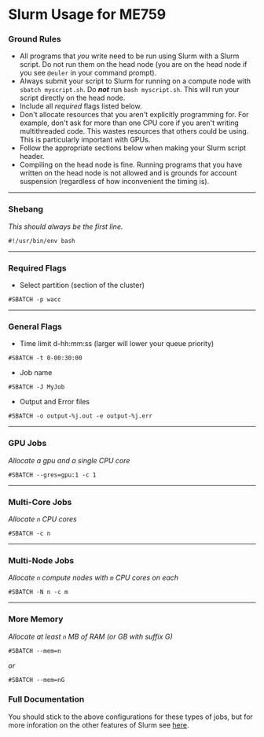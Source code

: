 # Slurm Usage for ME759

### Ground Rules
* All programs that _you_ write need to be run using Slurm with a Slurm script. Do not run them on the head node (you are on the head node if you see `@euler` in your command prompt).
* Always submit your script to Slurm for running on a compute node with `sbatch myscript.sh`. Do **_not_** run `bash myscript.sh`. This will run your script directly on the head node.
* Include all _required_ flags listed below.
* Don't allocate resources that you aren't explicitly programming for. For example, don't ask for more than one CPU core if you aren't writing multithreaded code. This wastes resources that others could be using. This is particularly important with GPUs.
* Follow the appropriate sections below when making your Slurm script header.
* Compiling on the head node is fine. Running programs that you have written on the head node is not allowed and is grounds for account suspension (regardless of how inconvenient the timing is).
---
### Shebang
*This should always be the first line.*
```
#!/usr/bin/env bash
```
---
### Required Flags
* Select partition (section of the cluster)
```
#SBATCH -p wacc
```
---
### General Flags
* Time limit d-hh:mm:ss (larger will lower your queue priority)
```
#SBATCH -t 0-00:30:00
```
* Job name
```
#SBATCH -J MyJob
```
* Output and Error files
```
#SBATCH -o output-%j.out -e output-%j.err
```
---
### GPU Jobs
*Allocate a gpu and a single CPU core*
```
#SBATCH --gres=gpu:1 -c 1
```
---
### Multi-Core Jobs
*Allocate `n` CPU cores*
```
#SBATCH -c n
```
---
### Multi-Node Jobs
*Allocate `n` compute nodes with `m` CPU cores on each*
```
#SBATCH -N n -c m
```
---
### More Memory
*Allocate at least `n` MB of RAM (or GB with suffix G)*
```
#SBATCH --mem=n
```
_or_
```
#SBATCH --mem=nG
```

### Full Documentation
You should stick to the above configurations for these types of jobs, but for more inforation on the other features of Slurm see [here](https://slurm.schedmd.com/sbatch.html).
